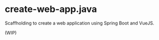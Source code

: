 # create-web-app.java

Scaffholding to create a web application using Spring Boot and VueJS.

(WIP)
